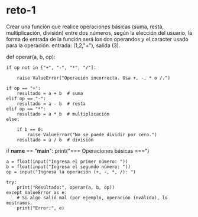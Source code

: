 # reto-1

Crear una función que realice operaciones básicas (suma, resta, multiplicación, división) entre dos números, según la elección del usuario, la forma de entrada de la función será los dos operandos y el caracter usado para la operación. entrada: (1,2,"+"), salida (3).

def operar(a, b, op):
  
    if op not in ["+", "-", "*", "/"]:
   
        raise ValueError("Operación incorrecta. Usa +, -, * o /.")

    if op == "+":
        resultado = a + b  # suma
    elif op == "-":
        resultado = a - b  # resta
    elif op == "*":
        resultado = a * b  # multiplicación
    else:
        
        if b == 0:
            raise ValueError("No se puede dividir por cero.")
        resultado = a / b  # división

if __name__ == "__main__":
    print("=== Operaciones básicas ===")
    
    a = float(input("Ingresa el primer número: "))
    b = float(input("Ingresa el segundo número: "))
    op = input("Ingresa la operación (+, -, *, /): ")
   
    try:
        print("Resultado:", operar(a, b, op))
    except ValueError as e:
        # Si algo salió mal (por ejemplo, operación inválida), lo mostramos.
        print("Error:", e)

